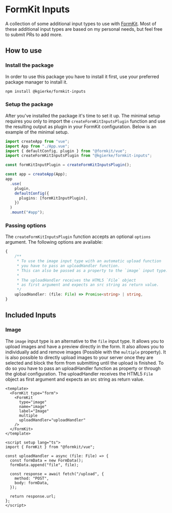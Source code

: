 # FormKit Inputs

A collection of some additional input types to use with [FormKit](https://formkit.com). Most of these additional input types are based on my personal needs, but feel free to submit PRs to add more.

## How to use

### Install the package

In order to use this package you have to install it first, use your preferred package manager to install it.

```bash
npm install @kgierke/formkit-inputs
```

### Setup the package

After you've installed the package it's time to set it up. The minimal setup requires you only to import the `createFormKitInputsPlugin` function and use the resulting output as plugin in your FormKit configuration. Below is an example of the minimal setup.

```ts
import createApp from "vue";
import App from "./App.vue";
import { defaultConfig, plugin } from "@formkit/vue";
import createFormKitInputsPlugin from "@kgierke/formkit-inputs";

const formKitInputPlugin = createFormKitInputsPlugin();

const app = createApp(App);
app
  .use(
    plugin,
    defaultConfig({
      plugins: [formKitInputPlugin],
    })
  )
  .mount("#app");
```

### Passing options

The `createFormKitInputsPlugin` function accepts an optional `options` argument. The following options are available:

```ts
{
    /**
     * To use the image input type with an automatic upload function
     * you have to pass an uploadHandler function.
     * This can also be passed as a property to the `image` input type.
     *
     * The uploadHandler receives the HTML5 `File` object
     * as first argument and expects an src string as return value.
     */
    uploadHandler: (file: File) => Promise<string> | string,
}
```

## Included Inputs

### Image

The `image` input type is an alternative to the `file` input type. It allows you to upload images and have a preview directly in the form. It also allows you to individually add and remove images (Possible with the `multiple` property). It is also possible to directly upload images to your server once they are selected and block the form from submitting until the upload is finished. To do so you have to pass an uploadHandler function as property or through the global configuration. The uploadHandler receives the HTML5 `File` object as first argument and expects an src string as return value.

```vue
<template>
  <FormKit type="form">
    <FormKit
      type="image"
      name="image"
      label="Image"
      multiple
      uploadHandler="uploadHandler"
    />
  </FormKit>
</template>

<script setup lang="ts">
import { FormKit } from "@formkit/vue";

const uploadHandler = async (file: File) => {
  const formData = new FormData();
  formData.append("file", file);

  const response = await fetch("/upload", {
    method: "POST",
    body: formData,
  });

  return response.url;
};
</script>
```
